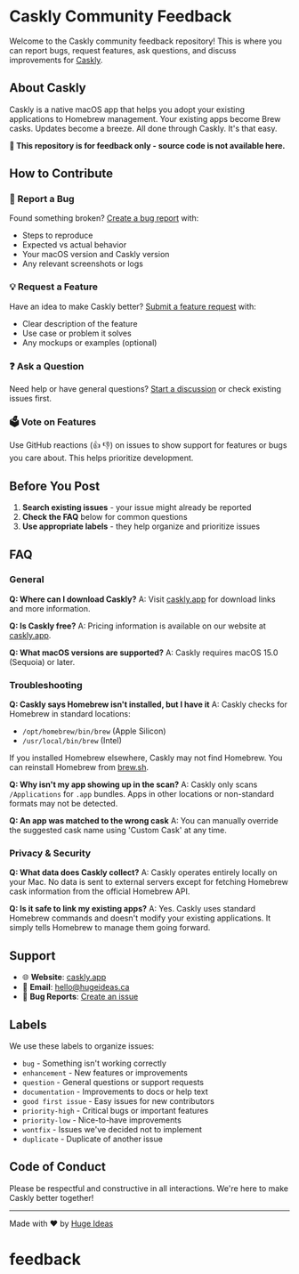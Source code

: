 # Caskly Community Feedback

Welcome to the Caskly community feedback repository! This is where you can report bugs, request features, ask questions, and discuss improvements for [Caskly](https://caskly.app).

## About Caskly

Caskly is a native macOS app that helps you adopt your existing applications to Homebrew management. Your existing apps become Brew casks. Updates become a breeze. All done through Caskly. It's that easy.

**🚨 This repository is for feedback only - source code is not available here.**

## How to Contribute

### 🐛 Report a Bug

Found something broken? [Create a bug report](../../issues/new?template=bug_report.md) with:

- Steps to reproduce
- Expected vs actual behavior
- Your macOS version and Caskly version
- Any relevant screenshots or logs

### 💡 Request a Feature

Have an idea to make Caskly better? [Submit a feature request](../../issues/new?template=feature_request.md) with:

- Clear description of the feature
- Use case or problem it solves
- Any mockups or examples (optional)

### ❓ Ask a Question

Need help or have general questions? [Start a discussion](../../issues/new?template=question.md) or check existing issues first.

### 🗳️ Vote on Features

Use GitHub reactions (👍 👎) on issues to show support for features or bugs you care about. This helps prioritize development.

## Before You Post

1. **Search existing issues** - your issue might already be reported
2. **Check the FAQ** below for common questions
3. **Use appropriate labels** - they help organize and prioritize issues

## FAQ

### General

**Q: Where can I download Caskly?**
A: Visit [caskly.app](https://caskly.app) for download links and more information.

**Q: Is Caskly free?**
A: Pricing information is available on our website at [caskly.app](https://caskly.app).

**Q: What macOS versions are supported?**
A: Caskly requires macOS 15.0 (Sequoia) or later.

### Troubleshooting

**Q: Caskly says Homebrew isn't installed, but I have it**
A: Caskly checks for Homebrew in standard locations:

- `/opt/homebrew/bin/brew` (Apple Silicon)
- `/usr/local/bin/brew` (Intel)

If you installed Homebrew elsewhere, Caskly may not find Homebrew. You can reinstall Homebrew from [brew.sh](https://brew.sh).

**Q: Why isn't my app showing up in the scan?**
A: Caskly only scans `/Applications` for `.app` bundles. Apps in other locations or non-standard formats may not be detected.

**Q: An app was matched to the wrong cask**
A: You can manually override the suggested cask name using 'Custom Cask' at any time.

### Privacy & Security

**Q: What data does Caskly collect?**
A: Caskly operates entirely locally on your Mac. No data is sent to external servers except for fetching Homebrew cask information from the official Homebrew API.

**Q: Is it safe to link my existing apps?**
A: Yes. Caskly uses standard Homebrew commands and doesn't modify your existing applications. It simply tells Homebrew to manage them going forward.

## Support

- 🌐 **Website**: [caskly.app](https://caskly.app)
- 📧 **Email**: [hello@hugeideas.ca](mailto:hello@hugeideas.ca)
- 🐛 **Bug Reports**: [Create an issue](../../issues/new?template=bug_report.md)

## Labels

We use these labels to organize issues:

- `bug` - Something isn't working correctly
- `enhancement` - New features or improvements
- `question` - General questions or support requests
- `documentation` - Improvements to docs or help text
- `good first issue` - Easy issues for new contributors
- `priority-high` - Critical bugs or important features
- `priority-low` - Nice-to-have improvements
- `wontfix` - Issues we've decided not to implement
- `duplicate` - Duplicate of another issue

## Code of Conduct

Please be respectful and constructive in all interactions. We're here to make Caskly better together!

---

Made with ❤️ by [Huge Ideas](https://hugeideas.ca)
# feedback
